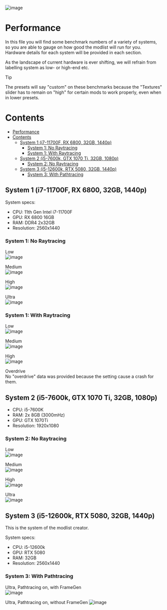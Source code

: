 ![image](/img/UV_title.png)

# Performance
In this file you will find some benchmark numbers of a variety of systems, so you are able to gauge on how good the modlist will run for you.  
Hardware details for each system will be provided in each section.  

As the landscape of current hardware is ever shifting, we will refrain from labelling system as low- or high-end etc.

> [!TIP]
> The presets will say "custom" on these benchmarks because the "Textures" slider has to remain on "high" for certain mods to work properly, even when in lower presets.

# Contents
- [Performance](#performance)
- [Contents](#contents)
  - [System 1 (i7-11700F, RX 6800, 32GB, 1440p)](#system-1-i7-11700f-rx-6800-32gb-1440p)
    - [System 1: No Raytracing](#system-1-no-raytracing)
    - [System 1: With Raytracing](#system-1-with-raytracing)
  - [System 2 (i5-7600k, GTX 1070 Ti, 32GB, 1080p)](#system-2-i5-7600k-gtx-1070-ti-32gb-1080p)
    - [System 2: No Raytracing](#system-2-no-raytracing)
  - [System 3 (i5-12600k, RTX 5080, 32GB, 1440p)](#system-3-i5-12600k-rtx-5080-32gb-1440p)
    - [System 3: With Pathtracing](#system-3-with-pathtracing)
        

## System 1 (i7-11700F, RX 6800, 32GB, 1440p)
System specs:
- CPU: 11th Gen Intel i7-11700F
- GPU: RX 6800 16GB
- RAM:  DDR4 2x32GB
- Resolution: 2560x1440

### System 1: No Raytracing
Low  
![image](img/performance/set1_nort_low.png)

Medium  
![image](img/performance/set1_nort_medium.png)

High  
![image](img/performance/set1_nort_high.png)

Ultra  
![image](img/performance/set1_nort_ultra.png)

### System 1: With Raytracing
Low  
![image](img/performance/set1_rt_low.png)

Medium  
![image](img/performance/set1_rt_medium.png)

High  
![image](img/performance/set1_rt_high.png)

Overdrive  
No "overdrive" data was provided because the setting cause a crash for them.  

## System 2 (i5-7600k, GTX 1070 Ti, 32GB, 1080p) 
- CPU: i5-7600K
- RAM: 2x 8GB (3000mHz)
- GPU: GTX 1070Ti
- Resolution: 1920x1080

### System 2: No Raytracing
Low  
![image](img/performance/set2_nort_low.png)

Medium  
![image](img/performance/set2_nort_medium.png)

High  
![image](img/performance/set2_nort_high.png)

Ultra  
![image](img/performance/set2_nort_ultra.png)

## System 3 (i5-12600k, RTX 5080, 32GB, 1440p) 
This is the system of the modlist creator.

System specs:
- CPU: i5-12600k
- GPU: RTX 5080
- RAM: 32GB
- Resolution: 2560x1440

### System 3: With Pathtracing
Ultra, Pathtracing on, with FrameGen  
![image](/img/performance/set3_pt_ultra_framegen.png)

Ultra, Pathtracing on, without FrameGen
![image](/img/performance/set3_pt_ultra_noframegen.png)